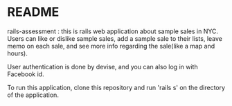 # README

rails-assessment : this is rails web application about sample sales in NYC. Users can like or dislike sample sales, add a sample sale to their lists, leave memo on each sale, and see more info regarding the sale(like a map and hours).

User authentication is done by devise, and you can also log in with Facebook id.

To run this application, clone this repository and run 'rails s' on the directory of the application.